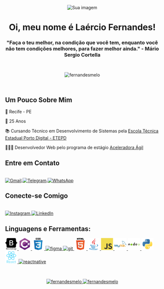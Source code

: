 <p align="center">
  <img src="https://github.com/fernandesmelo/fernandesmelo/assets/113717317/27cdddc1-951e-4158-bc34-e78845e92835" alt="Sua imagem" />
</p>

<h1 align="center">Oi, meu nome é Laércio Fernandes!</h1>
<h3 align="center">"Faça o teu melhor, na condição que você tem, enquanto você não tem condições melhores, para fazer melhor ainda." - Mário Sergio Cortella</h3>
<br>
<p align="center"> <img src="https://komarev.com/ghpvc/?username=fernandesmelo&label=Vizualizações%20de%20Perfil&color=0e75b6&style=flat" alt="fernandesmelo" /> </p>
<br>

<h2 align="left">Um Pouco Sobre Mim</h2>
<p>📍 Recife - PE</p>
<p>👤 25 Anos</p>

📚 Cursando Técnico em Desenvolvimento de Sistemas pela [Escola Técnica Estadual Porto Digital - ETEPD](https://www.linkedin.com/in/ete-porto-digital-0645021a2/)

👨🏾‍💻 Desenvolvedor Web pelo programa de estágio [Aceleradora Ágil](https://www.linkedin.com/school/aceleradora-%C3%A1gil/)

<h2 align="left">Entre em Contato</h2>
<div style="display: inline-block"><br/>
  <a href="https://mail.google.com/mail/?view=cm&to=laerciofernandesmelonetoo@gmail.com" target="_blank">
    <img align="center" alt="Gmail" src="https://img.shields.io/badge/Gmail-D14836?style=for-the-badge&logo=gmail&logoColor=white" />
  </a>
  <a href="https://t.me/+5581995716841">
    <img align="center" alt="Telegram" src="https://img.shields.io/badge/Telegram-2CA5E0?style=for-the-badge&logo=telegram&logoColor=white" />
  </a>
  <a href="https://api.whatsapp.com/send?phone=5581995716841">
    <img align="center" alt="WhatsApp" src="https://img.shields.io/badge/WhatsApp-25D366?style=for-the-badge&logo=whatsapp&logoColor=white" />
  </a>
</div><br/>

<h2 align="left">Conecte-se Comigo</h2>
<div style="display: inline-block"><br/>
  <a href="https://www.instagram.com/laerciofernandesmelo/">
    <img align="center" alt="Instagram" src="https://img.shields.io/badge/Instagram-E4405F?style=for-the-badge&logo=instagram&logoColor=white" />
  </a>
  <a href="https://www.linkedin.com/in/laercio-fernandes/">
    <img align="center" alt="LinkedIn" src="https://img.shields.io/badge/LinkedIn-0077B5?style=for-the-badge&logo=linkedin&logoColor=white" />
  </a>
</div><br/>

<h2 align="left">Linguagens e Ferramentas:</h2>
<p align="left"> <a href="https://getbootstrap.com" target="_blank" rel="noreferrer"> <img src="https://raw.githubusercontent.com/devicons/devicon/master/icons/bootstrap/bootstrap-plain-wordmark.svg" alt="bootstrap" width="40" height="40"/> </a> <a href="https://www.w3schools.com/cs/" target="_blank" rel="noreferrer"> <img src="https://raw.githubusercontent.com/devicons/devicon/master/icons/csharp/csharp-original.svg" alt="csharp" width="40" height="40"/> </a> <a href="https://www.w3schools.com/css/" target="_blank" rel="noreferrer"> <img src="https://raw.githubusercontent.com/devicons/devicon/master/icons/css3/css3-original-wordmark.svg" alt="css3" width="40" height="40"/> </a> <a href="https://www.figma.com/" target="_blank" rel="noreferrer"> <img src="https://www.vectorlogo.zone/logos/figma/figma-icon.svg" alt="figma" width="40" height="40"/> </a> <a href="https://git-scm.com/" target="_blank" rel="noreferrer"> <img src="https://www.vectorlogo.zone/logos/git-scm/git-scm-icon.svg" alt="git" width="40" height="40"/> </a> <a href="https://www.w3.org/html/" target="_blank" rel="noreferrer"> <img src="https://raw.githubusercontent.com/devicons/devicon/master/icons/html5/html5-original-wordmark.svg" alt="html5" width="40" height="40"/> </a> <a href="https://www.java.com" target="_blank" rel="noreferrer"> <img src="https://raw.githubusercontent.com/devicons/devicon/master/icons/java/java-original.svg" alt="java" width="40" height="40"/> </a> <a href="https://developer.mozilla.org/en-US/docs/Web/JavaScript" target="_blank" rel="noreferrer"> <img src="https://raw.githubusercontent.com/devicons/devicon/master/icons/javascript/javascript-original.svg" alt="javascript" width="40" height="40"/> </a> <a href="https://www.mysql.com/" target="_blank" rel="noreferrer"> <img src="https://raw.githubusercontent.com/devicons/devicon/master/icons/mysql/mysql-original-wordmark.svg" alt="mysql" width="40" height="40"/> </a> <a href="https://nodejs.org" target="_blank" rel="noreferrer"> <img src="https://raw.githubusercontent.com/devicons/devicon/master/icons/nodejs/nodejs-original-wordmark.svg" alt="nodejs" width="40" height="40"/> </a> <a href="https://www.postgresql.org" target="_blank" rel="noreferrer"> </a> <a href="https://www.python.org" target="_blank" rel="noreferrer"> <img src="https://raw.githubusercontent.com/devicons/devicon/master/icons/python/python-original.svg" alt="python" width="40" height="40"/> </a> <a href="https://reactjs.org/" target="_blank" rel="noreferrer"> <img src="https://raw.githubusercontent.com/devicons/devicon/master/icons/react/react-original-wordmark.svg" alt="react" width="40" height="40"/> </a> <a href="https://reactnative.dev/" target="_blank" rel="noreferrer"> <img src="https://reactnative.dev/img/header_logo.svg" alt="reactnative" width="40" height="40"/> </a> </p>
<br/>
<br/>
<div align="center">
  <a href="https://github.com/fernandesmelo">
    <img height="180em" src="https://github-readme-stats.vercel.app/api/top-langs?username=fernandesmelo&show_icons=true&locale=en&layout=compact" alt="fernandesmelo" />
    <img height="180em" src="https://github-readme-stats.vercel.app/api?username=fernandesmelo&show_icons=true&locale=en" alt="fernandesmelo" />
</div>
